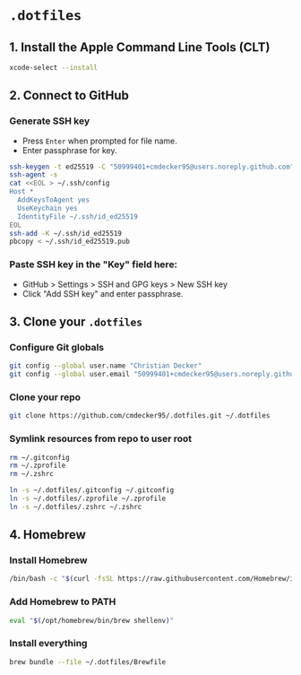 # `.dotfiles`

## 1. Install the Apple Command Line Tools (CLT)

```sh
xcode-select --install
```

## 2. Connect to GitHub

### Generate SSH key

- Press `Enter` when prompted for file name.
- Enter passphrase for key.

```sh
ssh-keygen -t ed25519 -C "50999401+cmdecker95@users.noreply.github.com"
ssh-agent -s
cat <<EOL > ~/.ssh/config
Host *
  AddKeysToAgent yes
  UseKeychain yes
  IdentityFile ~/.ssh/id_ed25519
EOL
ssh-add -K ~/.ssh/id_ed25519
pbcopy < ~/.ssh/id_ed25519.pub
```

### Paste SSH key in the "Key" field here:

- GitHub > Settings > SSH and GPG keys > New SSH key
- Click "Add SSH key" and enter passphrase.

## 3. Clone your `.dotfiles`

### Configure Git globals

```sh
git config --global user.name "Christian Decker"
git config --global user.email "50999401+cmdecker95@users.noreply.github.com"
```

### Clone your repo

```sh
git clone https://github.com/cmdecker95/.dotfiles.git ~/.dotfiles
```

### Symlink resources from repo to user root

```sh
rm ~/.gitconfig
rm ~/.zprofile
rm ~/.zshrc

ln -s ~/.dotfiles/.gitconfig ~/.gitconfig
ln -s ~/.dotfiles/.zprofile ~/.zprofile
ln -s ~/.dotfiles/.zshrc ~/.zshrc
```

## 4. Homebrew

### Install Homebrew

```sh
/bin/bash -c "$(curl -fsSL https://raw.githubusercontent.com/Homebrew/install/HEAD/install.sh)"
```

### Add Homebrew to PATH

```sh
eval "$(/opt/homebrew/bin/brew shellenv)"
```

### Install everything

```sh
brew bundle --file ~/.dotfiles/Brewfile
```
